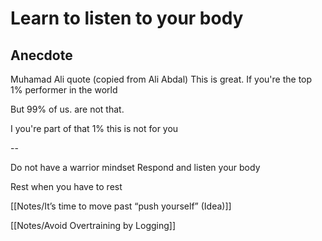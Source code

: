# Learn to listen to your body

## Anecdote

Muhamad Ali quote
(copied from Ali Abdal)
This is great. If you're the top 1% performer in the world

But 99% of us.
are not that.

I you're part of that 1% this is not for you

--

Do not have a warrior mindset 
Respond and listen your body 

Rest when you have to rest

[[Notes/It’s time to move past “push yourself” (Idea)]]

[[Notes/Avoid Overtraining by Logging]]